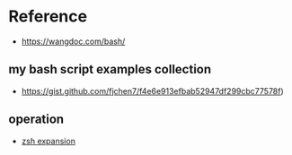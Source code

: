 # Reference

- https://wangdoc.com/bash/

## my bash script examples collection
- https://gist.github.com/fjchen7/f4e6e913efbab52947df299cbc77578f)

## operation
- [zsh expansion](https://zsh.sourceforge.io/Doc/Release/Expansion.html)
